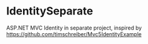 # IdentitySeparate
ASP.NET MVC Identity in separate project, inspired by https://github.com/timschreiber/Mvc5IdentityExample
